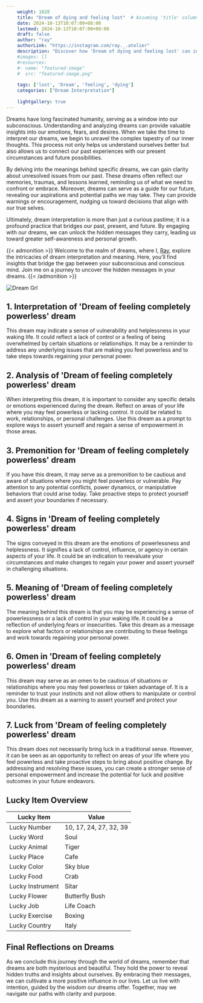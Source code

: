```yaml
---
    weight: 1828
    title: "Dream of dying and feeling lost"  # Assuming 'title' column exists
    date: 2024-10-13T10:07:00+08:00
    lastmod: 2024-10-13T10:07:00+08:00
    draft: false
    author: "ray"
    authorLink: "https://instagram.com/ray._.atelier"
    description: "Discover how 'Dream of dying and feeling lost' can interpret your future and uncover its significant meanings in your life."
    #images: []
    #resources:
    #- name: "featured-image"
    #  src: "featured-image.png"
    
    tags: ['lost', 'Dream', 'feeling', 'dying']
    categories: ["Dream Interpretation"]
    
    lightgallery: true
---
```

    
Dreams have long fascinated humanity, serving as a window into our subconscious. Understanding and analyzing dreams can provide valuable insights into our emotions, fears, and desires. When we take the time to interpret our dreams, we begin to unravel the complex tapestry of our inner thoughts. This process not only helps us understand ourselves better but also allows us to connect our past experiences with our present circumstances and future possibilities.

By delving into the meanings behind specific dreams, we can gain clarity about unresolved issues from our past. These dreams often reflect our memories, traumas, and lessons learned, reminding us of what we need to confront or embrace. Moreover, dreams can serve as a guide for our future, revealing our aspirations and potential paths we may take. They can provide warnings or encouragement, nudging us toward decisions that align with our true selves.

Ultimately, dream interpretation is more than just a curious pastime; it is a profound practice that bridges our past, present, and future. By engaging with our dreams, we can unlock the hidden messages they carry, leading us toward greater self-awareness and personal growth.

{{< admonition >}}
Welcome to the realm of dreams, where I, [Ray](https://instagram.com/ray._.atelier), explore the intricacies of dream interpretation and meaning. Here, you’ll find insights that bridge the gap between your subconscious and conscious mind. Join me on a journey to uncover the hidden messages in your dreams.
{{< /admonition >}}

![Dream Grl](https://cdn.pixabay.com/photo/2017/11/02/03/35/gothic-2910057_1280.jpg "Dream Grl")

## 1. Interpretation of 'Dream of feeling completely powerless' dream
 This dream may indicate a sense of vulnerability and helplessness in your waking life. It could reflect a lack of control or a feeling of being overwhelmed by certain situations or relationships. It may be a reminder to address any underlying issues that are making you feel powerless and to take steps towards regaining your personal power.

## 2. Analysis of 'Dream of feeling completely powerless' dream
 When interpreting this dream, it is important to consider any specific details or emotions experienced during the dream. Reflect on areas of your life where you may feel powerless or lacking control. It could be related to work, relationships, or personal challenges. Use this dream as a prompt to explore ways to assert yourself and regain a sense of empowerment in those areas.

## 3. Premonition for 'Dream of feeling completely powerless' dream
 If you have this dream, it may serve as a premonition to be cautious and aware of situations where you might feel powerless or vulnerable. Pay attention to any potential conflicts, power dynamics, or manipulative behaviors that could arise today. Take proactive steps to protect yourself and assert your boundaries if necessary.

## 4. Signs in 'Dream of feeling completely powerless' dream
 The signs conveyed in this dream are the emotions of powerlessness and helplessness. It signifies a lack of control, influence, or agency in certain aspects of your life. It could be an indication to reevaluate your circumstances and make changes to regain your power and assert yourself in challenging situations.

## 5. Meaning of 'Dream of feeling completely powerless' dream
 The meaning behind this dream is that you may be experiencing a sense of powerlessness or a lack of control in your waking life. It could be a reflection of underlying fears or insecurities. Take this dream as a message to explore what factors or relationships are contributing to these feelings and work towards regaining your personal power.

## 6. Omen in 'Dream of feeling completely powerless' dream
 This dream may serve as an omen to be cautious of situations or relationships where you may feel powerless or taken advantage of. It is a reminder to trust your instincts and not allow others to manipulate or control you. Use this dream as a warning to assert yourself and protect your boundaries.

## 7. Luck from 'Dream of feeling completely powerless' dream
 This dream does not necessarily bring luck in a traditional sense. However, it can be seen as an opportunity to reflect on areas of your life where you feel powerless and take proactive steps to bring about positive change. By addressing and resolving these issues, you can create a stronger sense of personal empowerment and increase the potential for luck and positive outcomes in your future endeavors.

## Lucky Item Overview
| Lucky Item          | Value              |
|---------------|--------------------|
| Lucky Number        | 10, 17, 24, 27, 32, 39  |
| Lucky Word          | Soul |
| Lucky Animal        | Tiger |
| Lucky Place         | Cafe     |
| Lucky Color         | Sky blue     |
| Lucky Food          | Crab      |
| Lucky Instrument    | Sitar |
| Lucky Flower        | Butterfly Bush    |
| Lucky Job           | Life Coach       |
| Lucky Exercise      | Boxing  |
| Lucky Country       | Italy    |


##  Final Reflections on Dreams

As we conclude this journey through the world of dreams, remember that dreams are both mysterious and beautiful. They hold the power to reveal hidden truths and insights about ourselves. By embracing their messages, we can cultivate a more positive influence in our lives. Let us live with intention, guided by the wisdom our dreams offer. Together, may we navigate our paths with clarity and purpose.
